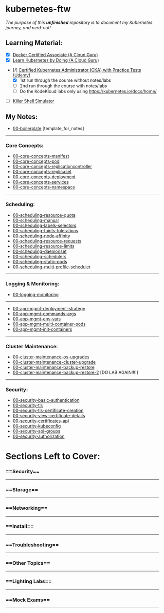 # kubernetes-ftw

*The purpose of this **unfinished** repository is to document my Kubernetes journey, and nerd-out!*

## Learning Material:
- [x] [Docker Certified Associate (A Cloud Guru)](https://learn.acloud.guru/course/6b00566d-6246-4ebe-8257-f98f989321cf/overview)
- [x] [Learn Kubernetes by Doing (A Cloud Guru)](https://learn.acloud.guru/course/82b39fac-b9f7-43d1-8f52-6a89efe5202f/dashboard)
- [/] [Certified Kubernetes Administrator (CKA) with Practice Tests (Udemy)](https://www.udemy.com/course/certified-kubernetes-administrator-with-practice-tests/)
  - [x] 1st run through the course without notes/labs
  - [ ] 2nd run through the course  with notes/labs
  - [ ] Do the KodeKloud labs only using https://kubernetes.io/docs/home/
- [ ] [Killer Shell Simulator](https://killer.sh/)

## My Notes:
- [00-boilerplate](notes/00-boilerplate.md) [template_for_notes]
---
### Core Concepts:
- [00-core-concepts-manifest](notes/00-core-concepts-manifest-basics.md)
- [00-core-concepts-pod](notes/00-core-concepts-pod.md)
- [00-core-concepts-replicationcontroller](notes/00-core-concepts-replicationcontroller.md)
- [00-core-concepts-replicaset](notes/00-core-concepts-replicaset.md)
- [00-core-concepts-deployment](notes/00-core-concepts-deployment.md)
- [00-core-concepts-services](/notes/00-core-concepts-services.md)
- [00-core-concepts-namespace](notes/00-core-concepts-namespace.md)
---
### Scheduling:
- [00-scheduling-resource-quota](notes/00-scheduling-resource-quota.md)
- [00-scheduling-manual](notes/00-scheduling-manual.md)
- [00-scheduling-labels-selectors](notes/00-scheduling-labels-selectors.md)
- [00-scheduling-taints-tolerations](notes/00-scheduling-taints-tolerations.md)
- [00-scheduling-node-affinity](notes/00-scheduling-node-affinity.md)
- [00-scheduling-resource-requests](notes/00-scheduling-resource-requests.md)
- [00-scheduling-resource-limits](notes/00-scheduling-resource-limits.md)
- [00-scheduling-daemonset](notes/00-scheduling-daemonset.md)
- [00-scheduling-schedulers](notes/00-scheduling-schedulers.md)
- [00-scheduling-static-pods](notes/00-scheduling-static-pods.md)
- [00-scheduling-multi-profile-scheduler](notes/00-scheduling-multi-profile-scheduler.md)
---
### Logging & Monitoring:
- [00-logging-monitoring](notes/00-logging-monitoring.md)
---
- [00-app-mgmt-deployment-strategy](notes/00-app-mgmt-deployment-strategy.md)
- [00-app-mgmt-commands-args](notes/00-app-mgmt-commands-args.md)
- [00-app-mgmt-env-vars](notes/00-app-mgmt-env-vars.md)
- [00-app-mgmt-multi-container-pods](notes/00-app-mgmt-multi-container-pods.md)
- [00-app-mgmt-init-containers](notes/00-app-mgmt-init-containers.md)
---
### Cluster Maintenance:
- [00-cluster-maintenance-os-upgrades](notes/00-cluster-maintenance-os-upgrades.md)
- [00-cluster-maintenance-cluster-upgrade](notes/00-cluster-maintenance-cluster-upgrade.md)
- [00-cluster-maintenance-backup-restore](notes/00-cluster-maintenance-backup-restore.md)
- [00-cluster-maintenance-backup-restore-2](notes/00-cluster-maintenance-backup-restore-2.md) [DO LAB AGAIN!!!!]
---
### Security:
- [00-security-basic-authentication](notes/00-security-basic-authentication.md)
- [00-security-tls](notes/00-security-tls.md)
- [00-security-tls-certificate-creation](notes/00-security-tls-certificate-creation.md)
- [00-security-view-certificate-details](notes/00-security-view-certificate-details.md)
- [00-security-certificates-api](notes/00-security-certificates-api.md)
- [00-security-kubeconfig](notes/00-security-kubeconfig.md)
- [00-security-api-groups](notes/00-security-api-groups.md)
- [00-security-authorization](notes/00-security-authorization.md)



# Sections Left to Cover:

### ==Security==
---

### ==Storage==
---

### ==Networking==
---

### ==Install==
---

### ==Troubleshooting==
---

### ==Other Topics==
---

### ==Lighting Labs==
---

### ==Mock Exams==
---
